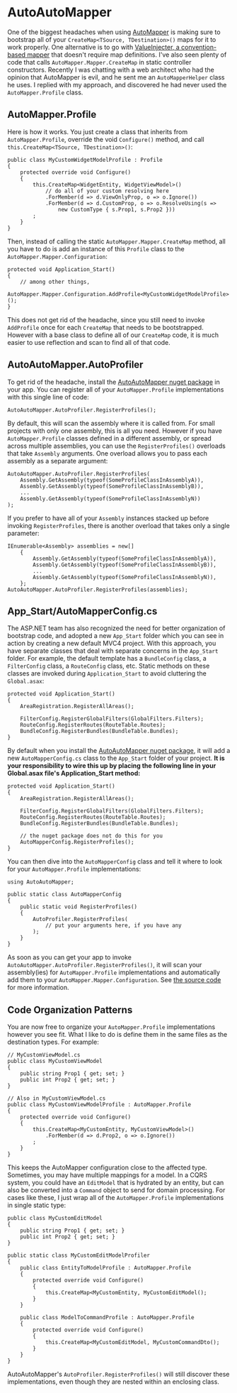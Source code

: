 # AutoAutoMapper

One of the biggest headaches when using [AutoMapper](https://github.com/AutoMapper/AutoMapper) is making sure to bootstrap all of your `CreateMap<TSource, TDestination>()` maps for it to work properly. One alternative is to go with [ValueInjecter, a convention-based mapper](http://valueinjecter.codeplex.com/) that doesn't require map definitions. I've also seen plenty of code that calls `AutoMapper.Mapper.CreateMap` in static controller constructors. Recently I was chatting with a web architect who had the opinion that AutoMapper is evil, and he sent me an `AutoMapperHelper` class he uses. I replied with my approach, and discovered he had never used the `AutoMapper.Profile` class.

## AutoMapper.Profile

Here is how it works. You just create a class that inherits from `AutoMapper.Profile`, override the void `Configure()` method, and call `this.CreateMap<TSource, TDestination>()`:

    public class MyCustomWidgetModelProfile : Profile
    {
        protected override void Configure()
        {
            this.CreateMap<WidgetEntity, WidgetViewModel>()
                // do all of your custom resolving here
                .ForMember(d => d.ViewOnlyProp, o => o.Ignore())
                .ForMember(d => d.CustomProp, o => o.ResolveUsing(s =>
                    new CustomType { s.Prop1, s.Prop2 }))
            ;
        }
    }

Then, instead of calling the static `AutoMapper.Mapper.CreateMap` method, all you have to do is add an instance of this `Profile` class to the `AutoMapper.Mapper.Configuration`:

    protected void Application_Start()
    {
        // among other things,
        AutoMapper.Mapper.Configuration.AddProfile<MyCustomWidgetModelProfile>();
    }

This does not get rid of the headache, since you still need to invoke `AddProfile` once for each `CreateMap` that needs to be bootstrapped. However with a base class to define all of our `CreateMap` code, it is much easier to use reflection and scan to find all of that code.

## AutoAutoMapper.AutoProfiler

To get rid of the headache, install the [AutoAutoMapper nuget package](http://nuget.org/packages/AutoAutoMapper) in your app. You can register all of your `AutoMapper.Profile` implementations with this single line of code:

    AutoAutoMapper.AutoProfiler.RegisterProfiles();

By default, this will scan the assembly where it is called from. For small projects with only one assembly, this is all you need. However if you have `AutoMapper.Profile` classes defined in a different assembly, or spread across multiple assemblies, you can use the `RegisterProfiles()` overloads that take `Assembly` arguments. One overload allows you to pass each assembly as a separate argument:

    AutoAutoMapper.AutoProfiler.RegisterProfiles(
        Assembly.GetAssembly(typeof(SomeProfileClassInAssemblyA)),
        Assembly.GetAssembly(typeof(SomeProfileClassInAssemblyB)),
        ...
        Assembly.GetAssembly(typeof(SomeProfileClassInAssemblyN))
    );

If you prefer to have all of your `Assembly` instances stacked up before invoking `RegisterProfiles`, there is another overload that takes only a single parameter:

    IEnumerable<Assembly> assemblies = new[]
        {
            Assembly.GetAssembly(typeof(SomeProfileClassInAssemblyA)),
            Assembly.GetAssembly(typeof(SomeProfileClassInAssemblyB)),
            ...
            Assembly.GetAssembly(typeof(SomeProfileClassInAssemblyN)),
        };
    AutoAutoMapper.AutoProfiler.RegisterProfiles(assemblies);

## App_Start/AutoMapperConfig.cs

The ASP.NET team has also recognized the need for better organization of bootstrap code, and adopted a new `App_Start` folder which you can see in action by creating a new default MVC4 project. With this approach, you have separate classes that deal with separate concerns in the `App_Start` folder. For example, the default template has a `BundleConfig` class, a `FilterConfig` class, a `RouteConfig` class, etc. Static methods on these classes are invoked during `Application_Start` to avoid cluttering the `Global.asax`:

    protected void Application_Start()
    {
        AreaRegistration.RegisterAllAreas();

        FilterConfig.RegisterGlobalFilters(GlobalFilters.Filters);
        RouteConfig.RegisterRoutes(RouteTable.Routes);
        BundleConfig.RegisterBundles(BundleTable.Bundles);
    }

By default when you install the [AutoAutoMapper nuget package](http://nuget.org/packages/AutoAutoMapper), it will add a new `AutoMapperConfig.cs` class to the `App_Start` folder of your project. **It is your responsibility to wire this up by placing the following line in your Global.asax file's Application_Start method:**

    protected void Application_Start()
    {
        AreaRegistration.RegisterAllAreas();

        FilterConfig.RegisterGlobalFilters(GlobalFilters.Filters);
        RouteConfig.RegisterRoutes(RouteTable.Routes);
        BundleConfig.RegisterBundles(BundleTable.Bundles);

        // the nuget package does not do this for you
        AutoMapperConfig.RegisterProfiles();
    }

You can then dive into the `AutoMapperConfig` class and tell it where to look for your `AutoMapper.Profile` implementations:

    using AutoAutoMapper;

    public static class AutoMapperConfig
    {
        public static void RegisterProfiles()
        {
            AutoProfiler.RegisterProfiles(
                // put your arguments here, if you have any
            );
        }
    }


As soon as you can get your app to invoke `AutoAutoMapper.AutoProfiler.RegisterProfiles()`, it will scan your assembly(ies) for `AutoMapper.Profile` implementations and automatically add them to your `AutoMapper.Mapper.Configuration`. See [the source code](https://github.com/danludwig/AutoAutoMapper/blob/master/AutoAutoMapper/AutoProfiler.cs) for more information.

## Code Organization Patterns

You are now free to organize your `AutoMapper.Profile` implementations however you see fit. What I like to do is define them in the same files as the destination types. For example:

    // MyCustomViewModel.cs
    public class MyCustomViewModel
    {
        public string Prop1 { get; set; }
        public int Prop2 { get; set; }
    }

    // Also in MyCustomViewModel.cs
    public class MyCustomViewModelProfile : AutoMapper.Profile
    {
        protected override void Configure()
        {
            this.CreateMap<MyCustomEntity, MyCustomViewModel>()
                .ForMember(d => d.Prop2, o => o.Ignore())
            ;
        }
    }

This keeps the AutoMapper configuration close to the affected type. Sometimes, you may have multiple mappings for a model. In a CQRS system, you could have an `EditModel` that is hydrated by an entity, but can also be converted into a `Command` object to send for domain processing. For cases like these, I just wrap all of the `AutoMapper.Profile` implementations in single static type:

    public class MyCustomEditModel
    {
        public string Prop1 { get; set; }
        public int Prop2 { get; set; }
    }

    public static class MyCustomEditModelProfiler
    {
        public class EntityToModelProfile : AutoMapper.Profile
        {
            protected override void Configure()
            {
                this.CreateMap<MyCustomEntity, MyCustomEditModel();
            }
        }

        public class ModelToCommandProfile : AutoMapper.Profile
        {
            protected override void Configure()
            {
                this.CreateMap<MyCustomEditModel, MyCustomCommandDto();
            }
        }
    }

AutoAutoMapper's `AutoProfiler.RegisterProfiles()` will still discover these implementations, even though they are nested within an enclosing class.

